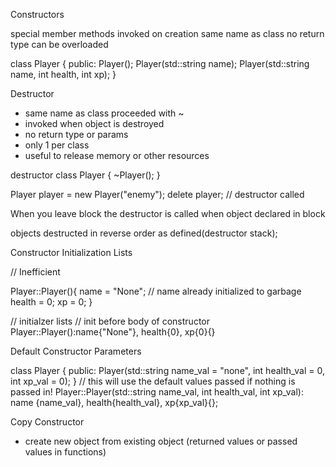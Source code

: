 Constructors

special member methods invoked on creation 
same name as class 
no return type
can be overloaded 

class Player {
    public:
    Player();
    Player(std::string name);
    Player(std::string name,  int health, int xp);
}

Destructor
- same name as class proceeded with ~
- invoked when object is destroyed 
- no return type or params
- only 1 per class 
- useful to release memory or other resources

destructor
class Player {
    ~Player();
}

Player player = new Player("enemy");
delete player; // destructor called 

When you leave block the destructor is called 
when object declared in block

objects destructed in reverse order as defined(destructor stack);

Constructor Initialization Lists 

// Inefficient 

Player::Player(){
    name = "None"; // name already initialized to garbage
    health = 0;
    xp = 0;
}

// initialzer lists 
// init before body of constructor 
Player::Player():name{"None"}, health{0}, xp{0}{}

Default Constructor Parameters



class Player {
    public:
    Player(std::string name_val = "none", int health_val = 0, int xp_val = 0);
}
// this will use the default values passed if nothing is passed in!
Player::Player(std::string name_val, int health_val, int xp_val): name {name_val}, health{health_val}, xp{xp_val}{};

Copy Constructor
- create new object from existing object (returned values or passed values in functions)




